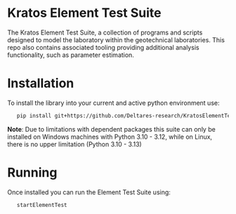 # Kratos Element Test Suite
The Kratos Element Test Suite, a collection of programs and scripts designed to model the laboratory within the geotechnical laboratories.  This repo also contains associated tooling providing additional analysis functionality, such as parameter estimation.

# Installation
To install the library into your current and active python environment use:
```bash
   pip install git+https://github.com/Deltares-research/KratosElementTestSuite
```
**Note**: Due to limitations with dependent packages this suite can only be installed on Windows machines with Python 3.10 - 3.12, while on Linux, there is no upper limitation (Python 3.10 - 3.13)

# Running
Once installed you can run the Element Test Suite using:
```bash
   startElementTest
```
